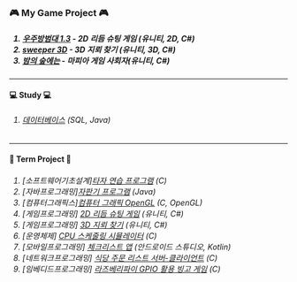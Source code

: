 
### 🎮 My Game Project 🎮
<h5><ol>
  <li> <a href="https://github.com/SE0NA/2DGameProject">우주방범대 1.3</a> - 2D 리듬 슈팅 게임 (유니티, 2D, C#)</li>
  <li> <a href="https://github.com/SE0NA/sweeper-3D">sweeper 3D</a> - 3D 지뢰 찾기 (유니티, 3D, C#)</li>
  <li> <a href="https://github.com/SE0NA/InTheWoods">밤의 숲에는</a> - 마피아 게임 사회자(유니티, C#)</li>
</ol></h5>
  
***

#### 💻 Study 💻
<h6><ol>
  <li> <a href="https://github.com/SE0NA/Practice_DB">데이터베이스</a> (SQL, Java)
</ol></h6>

***

<h4>🏫 Term Project 🏫 </h3>
<h6><ol>
  <li> [소프트웨어기초설계]<a href="https://github.com/SE0NA/TermProject#3%ED%95%99%EB%85%84">타자 연습 프로그램</a> (C) </li>
  <li> [자바프로그래밍]<a href="https://github.com/SE0NA/TermProject#3%ED%95%99%EB%85%84">자판기 프로그램</a> (Java) </li>
  <li> [컴퓨터그래픽스]<a href="https://github.com/SE0NA/TermProject#3%ED%95%99%EB%85%84">컴퓨터 그래픽 OpenGL</a> (C, OpenGL)</li>
  <li> [게임프로그래밍] <a href="https://github.com/SE0NA/2DGameProject">2D 리듬 슈팅 게임</a> (유니티, C#) </li>
  <li> [게임프로그래밍] <a href="https://github.com/SE0NA/3DGameProject">3D 지뢰 찾기</a> (유니티, C#) </li>
  <li> [운영체제] <a href="https://github.com/SE0NA/CPU_Scheduling_Simulator">CPU 스케줄링 시뮬레이터</a> (C) </li>
  <li> [모바일프로그래밍] <a href="https://github.com/SE0NA/Android_Application">체크리스트 앱</a> (안드로이드 스튜디오, Kotlin) </li>
  <li> [네트워크프로그래밍] <a href="https://github.com/SE0NA/Restaurant_Order_Service">식당 주문 리스트 서버-클라이언트</a> (C) </li>
  <li> [임베디드프로그래밍] <a href="https://github.com/yeaji7681/Embedded_Software_TermProject">라즈베리파이 GPIO 활용 빙고 게임</a> (C)</li>
</ol></h6>

<!--
**SE0NA/SE0NA** is a ✨ _special_ ✨ repository because its `README.md` (this file) appears on your GitHub profile.

Here are some ideas to get you started:

- 🔭 I’m currently working on ...
- 🌱 I’m currently learning ...
- 👯 I’m looking to collaborate on ...
- 🤔 I’m looking for help with ...
- 💬 Ask me about ...
- 📫 How to reach me: ...
- 😄 Pronouns: ...
- ⚡ Fun fact: ...
-->

